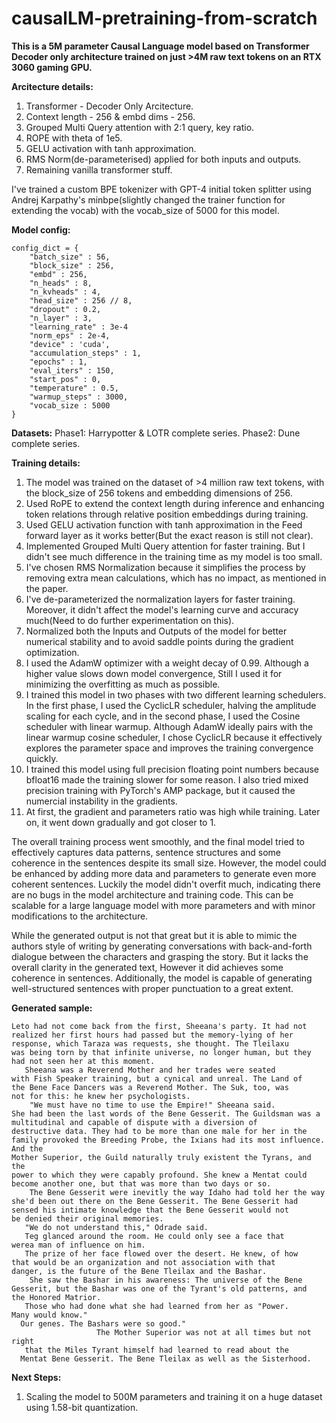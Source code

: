 # causalLM-pretraining-from-scratch

**This is a 5M parameter Causal Language model based on Transformer Decoder only architecture trained on just >4M raw text tokens on an RTX 3060 gaming GPU.**

**Arcitecture details:**
1. Transformer - Decoder Only Arcitecture.
2. Context length - 256 & embd dims - 256.
3. Grouped Multi Query attention with 2:1 query, key ratio.
4. ROPE with theta of 1e5.
5. GELU activation with tanh approximation.
6. RMS Norm(de-parameterised) applied for both inputs and outputs.
7. Remaining vanilla transformer stuff.

I've trained a custom BPE tokenizer with GPT-4 initial token splitter using Andrej Karpathy's minbpe(slightly changed the trainer function for extending the vocab) with the vocab_size of 5000 for this model.

**Model config:**

```
config_dict = {
    "batch_size" : 56,
    "block_size" : 256,
    "embd" : 256,
    "n_heads" : 8,
    "n_kvheads" : 4,
    "head_size" : 256 // 8,
    "dropout" : 0.2,
    "n_layer" : 3,
    "learning_rate" : 3e-4
    "norm_eps" : 2e-4,
    "device" : 'cuda',
    "accumulation_steps" : 1,
    "epochs" : 1,
    "eval_iters" : 150,
    "start_pos" : 0,
    "temperature" : 0.5,
    "warmup_steps" : 3000,
    "vocab_size : 5000
}
```

**Datasets:** Phase1: Harrypotter & LOTR complete series.
              Phase2: Dune complete series.

**Training details:**

1. The model was trained on the dataset of >4 million raw text tokens, with the block_size of 256 tokens and embedding dimensions of 256.
2. Used RoPE to extend the context length during inference and enhancing token relations through relative position embeddings during training.
3. Used GELU activation function with tanh approximation in the Feed forward layer as it works better(But the exact reason is still not clear).
4. Implemented Grouped Multi Query attention for faster training. But I didn't see much difference in the training time as my model is too small.
5. I've chosen RMS Normalization because it simplifies the process by removing extra mean calculations, which has no impact, as mentioned in the paper.
6. I've de-parameterized the normalization layers for faster training. Moreover, it didn't affect the model's learning curve and accuracy much(Need to do further experimentation on this).
7. Normalized both the Inputs and Outputs of the model for better numerical stability and to avoid saddle points during the gradient optimization.
8. I used the AdamW optimizer with a weight decay of 0.99. Although a higher value slows down model convergence, Still I used it for minimizing the overfitting as much as possible.
9. I trained this model in two phases with two different learning schedulers. In the first phase, I used the CyclicLR scheduler, halving the amplitude scaling for each cycle, and in the second phase, I used the  Cosine scheduler with linear warmup. Although AdamW ideally pairs with the linear warmup cosine scheduler, I chose CyclicLR because it effectively explores the parameter space and improves the training convergence quickly.
10. I trained this model using full precision floating point numbers because bfloat16 made the training slower for some reason. I also tried mixed precision training with PyTorch's AMP package, but it caused the numercial instability in the gradients.
11. At first, the gradient and parameters ratio was high while training. Later on, it went down gradually and got closer to 1.

The overall training process went smoothly, and the final model tried to effectively captures data patterns, sentence structures and some coherence in the sentences despite its small size. However, the model could be enhanced by adding more data and parameters to generate even more coherent sentences. Luckily the model didn't overfit much, indicating there are no bugs in the model architecture and training code. This can be scalable for a large language model with more parameters and with minor modifications to the architecture.

While the generated output is not that great but it is able to mimic the authors style of writing by generating conversations with back-and-forth dialogue between the characters and grasping the story. But it lacks the overall clarity in the generated text, However it did achieves some coherence in sentences. Additionally, the model is capable of generating well-structured sentences with proper punctuation to a great extent.

**Generated sample:**

```
Leto had not come back from the first, Sheeana's party. It had not
realized her first hours had passed but the memory-lying of her
response, which Taraza was requests, she thought. The Tleilaxu
was being torn by that infinite universe, no longer human, but they
had not seen her at this moment.
   Sheeana was a Reverend Mother and her trades were seated
with Fish Speaker training, but a cynical and unreal. The Land of
the Bene Face Dancers was a Reverend Mother. The Suk, too, was
not for this: he knew her psychologists.
    "We must have no time to use the Empire!" Sheeana said.
She had been the last words of the Bene Gesserit. The Guildsman was a
multitudinal and capable of dispute with a diversion of
destructive data. They had to be more than one male for her in the
family provoked the Breeding Probe, the Ixians had its most influence. And the
Mother Superior, the Guild naturally truly existent the Tyrans, and the
power to which they were capably profound. She knew a Mentat could
become another one, but that was more than two days or so.
    The Bene Gesserit were inevitly the way Idaho had told her the way
she'd been out there on the Bene Gesserit. The Bene Gesserit had
sensed his intimate knowledge that the Bene Gesserit would not
be denied their original memories.
   "We do not understand this," Odrade said.
   Teg glanced around the room. He could only see a face that
werea man of influence on him.
   The prize of her face flowed over the desert. He knew, of how
that would be an organization and not association with that
danger, is the future of the Bene Tleilax and the Bashar.
    She saw the Bashar in his awareness: The universe of the Bene
Gesserit, but the Bashar was one of the Tyrant's old patterns, and
the Honored Matrior.
   Those who had done what she had learned from her as "Power.
Many would know."
  Our genes. The Bashars were so good."
                   The Mother Superior was not at all times but not right
   that the Miles Tyrant himself had learned to read about the
  Mentat Bene Gesserit. The Bene Tleilax as well as the Sisterhood.
```

**Next Steps:**
1. Scaling the model to 500M parameters and training it on a huge dataset using 1.58-bit quantization.
